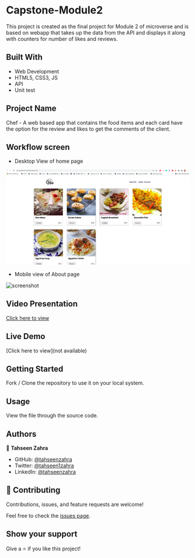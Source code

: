 # Capstone-Module2
This project is created as the final project for Module 2 of microverse and is based on webapp that takes up the data from the API and displays it along with counters for number of likes and reviews.

## Built With

- Web Development
- HTML5, CSS3, JS
- API
- Unit test

## Project Name

Chef - A web based app that contains the food items and each card have the option for the review and likes to get the comments of the client.

## Workflow screen

- Desktop View of home page

![screenshot](./src/images/chefweb.png)

- Mobile view of About page

![screenshot](./images/capstone-Mobile.png)

## Video Presentation

[Click here to view]()

## Live Demo

[Click here to view](not available)

## Getting Started

Fork / Clone the repository to use it on your local system.

## Usage

View the file through the source code.

## Authors

👤 **Tahseen Zahra**

- GitHub: [@tahseenzahra](https://github.com/tahseenzahra)
- Twitter: [@tahseen1zahra](https://twitter.com/tahseen1zahra)
- LinkedIn: [@tahseenzahra](https://www.linkedin.com/in/tahseenzahra/)


## 🤝 Contributing

Contributions, issues, and feature requests are welcome!

Feel free to check the [issues page](https://github.com/tahseenzahra/Capstone-Module2/issues).

## Show your support

Give a ⭐️ if you like this project!